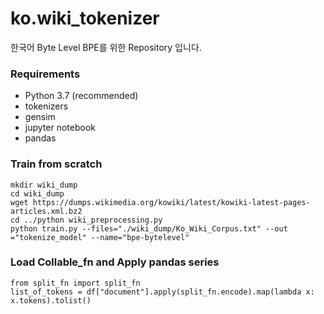 # ko.wiki_tokenizer

한국어 Byte Level BPE를 위한 Repository 입니다.

### Requirements
- Python 3.7 (recommended)
- tokenizers
- gensim
- jupyter notebook
- pandas

### Train from scratch
```
mkdir wiki_dump
cd wiki_dump
wget https://dumps.wikimedia.org/kowiki/latest/kowiki-latest-pages-articles.xml.bz2
cd ../python wiki_preprocessing.py
python train.py --files="./wiki_dump/Ko_Wiki_Corpus.txt" --out ="tokenize_model" --name="bpe-bytelevel"
```

### Load Collable_fn and Apply pandas series
```
from split_fn import split_fn
list_of_tokens = df["document"].apply(split_fn.encode).map(lambda x: x.tokens).tolist()
```
